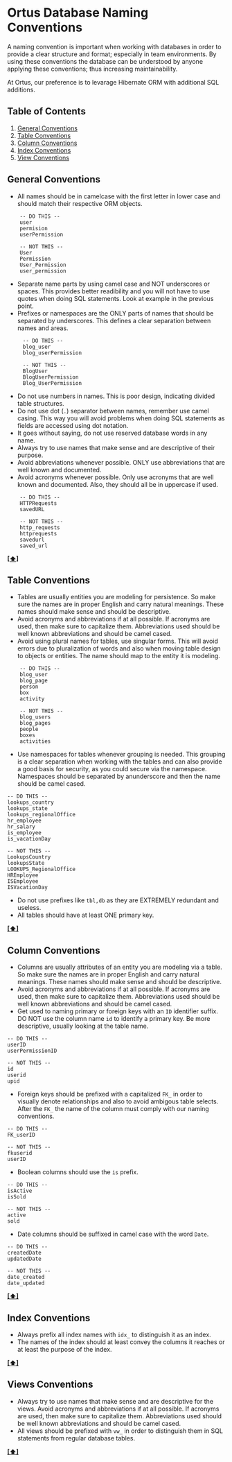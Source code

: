 # Ortus Database Naming Conventions


A naming convention is important when working with databases in order to provide a clear structure and format; especially in team environments. By using these conventions the database can be understood by anyone applying these conventions; thus increasing maintainability.

At Ortus, our preference is to levarage Hibernate ORM with additional SQL additions.

## <a name='TOC'>Table of Contents</a>

  1. [General Conventions](#general)
  1. [Table Conventions](#tables)
  1. [Column Conventions](#columns)
  1. [Index Conventions](#indexes)
  1. [View Conventions](#views)


## <a name="general">General Conventions</a>

-   All names should be in camelcase with the first letter in lower case and should match their respective ORM objects.

```
    -- DO THIS --
    user
    permision
    userPermission

    -- NOT THIS --
    User
    Permission
    User_Permission
    user_permission
```

-   Separate name parts by using camel case and NOT underscores or spaces. This provides better readibility and you will not have to use quotes when doing SQL statements. Look at example in the previous point.
-   Prefixes or namespaces are the ONLY parts of names that should be separated by underscores. This defines a clear separation between names and areas.

```
     -- DO THIS --
     blog_user
     blog_userPermission
     
     -- NOT THIS --
     BlogUser
     BlogUserPermission
     Blog_UserPermission
```

-   Do not use numbers in names. This is poor design, indicating divided table structures.
-   Do not use dot (`.`) separator between names, remember use camel casing. This way you will avoid problems when doing SQL statements as fields are accessed using dot notation.
-   It goes without saying, do not use reserved database words in any name.
-   Always try to use names that make sense and are descriptive of their purpose.
-   Avoid abbreviations whenever possible. ONLY use abbreviations that are well known and documented.
-   Avoid acronyms whenever possible. Only use acronyms that are well known and documented. Also, they should all be in uppercase if used.

```
    -- DO THIS --
    HTTPRequests
    savedURL

    -- NOT THIS --
    http_requests
    httprequests
    savedurl
    saved_url
```


**[[⬆]](#TOC)**

## <a name="tables">Table Conventions</a>

-   Tables are usually entities you are modeling for persistence. So make sure the names are in proper English and carry natural meanings. These names should make sense and should be descriptive.
-   Avoid acronyms and abbreviations if at all possible. If acronyms are used, then make sure to capitalize them. Abbreviations used should be well known abbreviations and should be camel cased.
-   Avoid using plural names for tables, use singular forms. This will avoid errors due to pluralization of words and also when moving table design to objects or entities. The name should map to the entity it is modeling.

```
    -- DO THIS --
    blog_user
    blog_page
    person
    box
    activity

    -- NOT THIS --
    blog_users
    blog_pages
    people
    boxes
    activities
```

-   Use namespaces for tables whenever grouping is needed. This grouping is a clear separation when working with the tables and can also provide a good basis for security, as you could secure via the namespace. Namespaces should be separated by anunderscore and then the name should be camel cased.

```
-- DO THIS --
lookups_country
lookups_state
lookups_regionalOffice
hr_employee
hr_salary
is_employee
is_vacationDay

-- NOT THIS --
LookupsCountry
lookupsState
LOOKUPS_RegionalOffice
HREmployee
ISEmployee
ISVacationDay
```

* Do not use prefixes like `tbl,db` as they are EXTREMELY redundant and useless.
* All tables should have at least ONE primary key.


**[[⬆]](#TOC)**

## <a name="columns">Column Conventions</a>

* Columns are usually attributes of an entity you are modeling via a table. So make sure the names are in proper English and carry natural meanings. These names should make sense and should be descriptive.
* Avoid acronyms and abbreviations if at all possible. If acronyms are used, then make sure to capitalize them. Abbreviations used should be well known abbreviations and should be camel cased.
* Get used to naming primary or foreign keys with an `ID` identifier suffix. DO NOT use the column name `id` to identify a primary key. Be more descriptive, usually looking at the table name.

```
-- DO THIS --
userID
userPermissionID

-- NOT THIS --
id
userid
upid
```

* Foreign keys should be prefixed with a capitalized `FK_` in order to visually denote relationships and also to avoid ambigous table selects. After the `FK_` the name of the column must comply with our naming conventions.
```
-- DO THIS --
FK_userID

-- NOT THIS --
fkuserid
userID
```

* Boolean columns should use the `is` prefix.
```
-- DO THIS --
isActive
isSold

-- NOT THIS --
active
sold
```

* Date columns should be suffixed in camel case with the word `Date`.
```
-- DO THIS --
createdDate
updatedDate

-- NOT THIS --
date_created
date_updated
```


**[[⬆]](#TOC)**

## <a name="indexes">Index Conventions</a>

* Always prefix all index names with `idx_` to distinguish it as an index.
* The names of the index should at least convey the columns it reaches or at least the purpose of the index.

**[[⬆]](#TOC)**

## <a name="views">Views Conventions</a>

* Always try to use names that make sense and are descriptive for the views. Avoid acronyms and abbreviations if at all possible. If acronyms are used, then make sure to capitalize them. Abbreviations used should be well known abbreviations and should be camel cased. 
* All views should be prefixed with `vw_` in order to distinguish them in SQL statements from regular database tables.

**[[⬆]](#TOC)**
